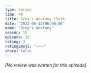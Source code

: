 ```yaml
---
type: series
time: 40
title: Grey's Anatomy 15x16
date: "2022-08-12T00:00:00"
name: "Grey's Anatomy"
season: 15
episode: 16
rating: 3
ratingEmoji: "⭐️⭐️⭐️"
share: false
---
```


_[No review was written for this episode]_
